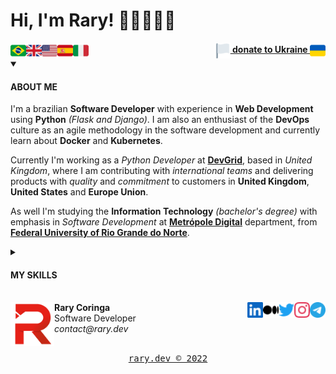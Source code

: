 <h1> Hi, I'm Rary! 👋🏽👨🏽‍💻</h1>

<!-- These flags are found on https://emojipedia.org/flags/ and the Twitter emoji version is being used here -->
<img align="left" width="25" src="img/flags/brazil.png">
<img align="left" width="25" src="img/flags/united-kingdom.png">
<img align="left" width="25" src="img/flags/united-states.png">
<img align="left" width="25" src="img/flags/spain.png">
<img align="left" width="25" src="img/flags/italy.png">
<div align="right"><a href="https://help.rescue.org/donate-br/ukraine-crisis" target="_blank"><img align="center" width="25" src="img/flags/white.png"><b> donate to Ukraine </b><img align="center" width="25" src="img/flags/ukraine.png"></a></div>

<details open>
  <summary><h4>ABOUT ME</h4></summary>
  
  <p>
    I'm a brazilian <b>Software Developer</b> with experience in <b>Web Development</b> using <b>Python</b> <i>(Flask and Django)</i>. I am also an enthusiast of the <b>DevOps</b> culture as an agile methodology in the software development and currently learn about <b>Docker</b> and <b>Kubernetes</b>.
  </p>
  <p>
    Currently I'm working as a <i>Python Developer</i> at <a href="https://devgrid.co.uk" target="_blank"><b>DevGrid</b></a>, based in <i>United Kingdom</i>, where I am contributing with <i>international teams</i> and delivering products with <i>quality</i> and <i>commitment</i> to customers in <b>United Kingdom</b>, <b>United States</b> and <b>Europe Union</b>.
  </p>
  <p>
    As well I'm studying the <b>Information Technology</b> <i>(bachelor's degree)</i> with emphasis in <i>Software Development</i> at <a href="https://www.metropoledigital.ufrn.br" target="_blank"><b>Metrópole Digital</b></a> department, from <a href="https://ufrn.br" target="_blank"><b>Federal University of Rio Grande do Norte</b></a>.
  </p>
</details>
<details>
  <summary><h4>MY SKILLS</h4></summary>
  
  <i>{ under development }</i>
</details>

<div align="left">
  <br/>
  <!-- These icons are found on https://simpleicons.org/ as .svg (a work on Figma was done to color and convert to png) -->
  <a href="https://t.me/rarycoringa" target="_blank"><img align="right" width="25" src="img/icons/telegram.png"></a>
  <a href="https://www.instagram.com/rarycoringa/" target="_blank"><img align="right" width="25" src="img/icons/instagram.png"></a>
  <a href="https://twitter.com/rarycoringa" target="_blank"><img align="right" width="25" src="img/icons/twitter.png"></a>
  <a href="https://medium.com/@rarycoringa" target="_blank"><img align="right" width="25" src="img/icons/medium.png"></a>
  <a href="https://www.linkedin.com/in/rarycoringa/" target="_blank"><img align="right" width="25" src="img/icons/linkedin.png"></a>
  
  <img align="left" width="70" src="img/logos/red.png">
  <b>Rary Coringa</b>
  <br/>Software Developer
  <br/><i>contact@rary.dev</i>
</div>

<div align="center">
  <br/><a href="https://www.rary.dev/" target="_blank"><pre>rary.dev © 2022</pre></a>
</div>
